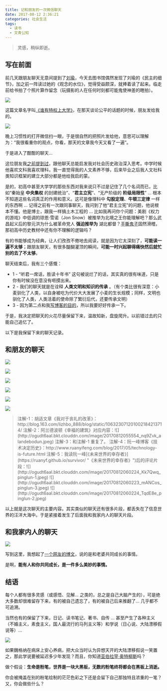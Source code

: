 ```yaml
---
title: 记和朋友的一次微信聊天
date: 2017-08-12 2:36:21
categories: 社会生活
tags:
  - 读书
  - 文青公知
---
```

<blockquote class="blockquote-center">灵感，稍纵即逝。</blockquote>

<!--more-->

## 写在前面

前几天跟朋友聊天无意间提到了[刘瑜](https://baike.baidu.com/item/%E5%88%98%E7%91%9C/8027161?fr=aladdin "刘瑜")，今天去图书馆偶然发现了刘瑜的《民主的细节》，加之前一阵读过她的《观念的水位》，觉得受益颇深，就捧着读了起来。临走前给书拍了个照片算作留念（玩摄影的人在任何时刻都可能鬼使神差的瞎拍）。

![](http://ogudt6aal.bkt.clouddn.com/image/20170812041657_ZJaSfq_liuyu.jpeg)

这篇文章名字叫[《谁有特权上大学》](http://www.aisixiang.com/data/39244.html "《谁有特权上大学》")，在那天谈论公平的话题的时候，朋友发给我的。

![](http://ogudt6aal.bkt.clouddn.com/image/20170812065731_Fmitx7_liangwendaopingjia.jpeg)

晚上习惯性的打开微信扫一眼，于是很自然的把照片发给他，意思可以理解为：“我很看重你的观点，你看，那天的文章我今天又看了一遍”。

于是进入了酣酣的聊天...

这位朋友我[之前提到过](http://51world.win/2017/06/12/%E7%A4%BE%E4%BC%9A%E7%94%9F%E6%B4%BB-%E5%B7%AE%E4%B8%8D%E5%A4%9A%E5%85%88%E7%94%9F%E4%BC%A0/ "之前提到过")，跟他聊天总能启发我对社会历史政治深入思考。中学时候他喜欢文科我喜欢理科，我一直觉得我的人文素养不够，后来毕业之后我人文社科类知识框架的建立大部分都是他给我启的蒙。

是的，初高中甚至大学学的那些东西对我来说只不过是记住了几个名词而已，比如“秦始皇 **中央集权** 的封建统治”、“**君主立宪**”、“无产阶级的 **阶级局限性**” ... 根本不知道这些名词真正的作用和意义。这可是像理科中 **勾股定理**、**牛顿三定律** 一样的东西啊 ... 记得之前有一次跟同事聊天，我问到了他“君主立宪”的问题，他说根本不懂。他是博士，跟我一样搞土木工程的 ... 比如我再问你个问题：美剧《权力的游戏》中低调的琼恩·雪诺（Jon Snow）被推举为北境之王你能理解吧？那么武昌起义后的黎元洪为什么被革命党人 **强迫推举为** 湖北都督？[手撕鬼子](https://baike.baidu.com/item/%E6%89%8B%E6%92%95%E9%AC%BC%E5%AD%90/15863206?fr=aladdin "手撕鬼子")固然滑稽，那初高中历史教材中还有你不理解的逻辑吗？

有的书能够成为经典，让人们孜孜不倦地去阅读，就是因为它太深刻了，**可能读一遍不太够**；跟朋友聊天，有很多醍醐灌顶的瞬间，**可能一时兴起聊得痛快然后就忙别的去了不太够**。

聊天结束后，我有三个感慨：

- 1 - “听君一席话，胜读十年书” 这句被说烂了的话，其实真的很有味道，只是你有时候没在意没有咂摸出来。
- 2 - 我们的聊天就是在诠释 **人类文明和知识的传承** 。（有个类比很有深意：小麦驯化了人类，以自身被吃为代价大大发展了小麦的生长规模；同样，文明也驯化了人类，人类活着的使命除了繁衍后代，还要传承文明）
- 3 - 因为第二点和我[写博客的目的](http://51world.win/university/ "写博客的目的")，所以我要好好传承一下。

于是，我决定把聊天的火花尽量保留下来，温故知新，盘旋爬升。以前错过去的只能自己追忆了。

以下是我保留下来的聊天记录。

## 和朋友的聊天

![](http://ogudt6aal.bkt.clouddn.com/image/20170821060601_3BZVuv_Wechat-000.jpeg)

![](http://ogudt6aal.bkt.clouddn.com/image/20170812050857_o9A37x_Wechat-001.jpeg)

![](http://ogudt6aal.bkt.clouddn.com/image/20170812052135_j5880a_Wechat-002.jpeg)

![](http://ogudt6aal.bkt.clouddn.com/image/20170812053146_0KlWLW_Wechat-003.jpeg)

![](http://ogudt6aal.bkt.clouddn.com/image/20170812053844_qRHdXC_Wechat-004.jpeg)

![](http://ogudt6aal.bkt.clouddn.com/image/20170812055209_bip98S_Wechat-005.jpeg)

<blockquote>
注解-1：胡适文章《我对于丧礼的改革》： http://blog.163.com/lizhbo_888/blog/static/106323071201002184213714/
注解-2：阿兰德波顿《幸福的建筑》对应内容：![](http://ogudt6aal.bkt.clouddn.com/image/20170812055554_nq9Zvk_alandebodun.jpeg)
注解-3：和注解-1 重复了。
注解-4：阮一峰博客《技术决定历史》：http://www.ruanyifeng.com/blog/2017/05/technology-is-future.html
注解-5：我读阮一峰[《未来世界的幸存者》](https://ruanyf.github.io/survivor/ "《未来世界的幸存者》")后的评论片段：![](http://ogudt6aal.bkt.clouddn.com/image/20170812060224_Kk7Qwq_pinglun-1.jpeg)
![](http://ogudt6aal.bkt.clouddn.com/image/20170812060223_mANCos_pinglun-3.jpeg)
![](http://ogudt6aal.bkt.clouddn.com/image/20170812060224_TqdE8e_pinglun-2.jpeg)
</blockquote>

以上就是这次聊天的主要内容。其实类似的聊天还有很多片段，都丢失在了信息世界的汪洋大海中。于是紧接着发生了后面我和我家内人的聊天片段。

## 和我家内人的聊天

![](http://ogudt6aal.bkt.clouddn.com/image/20170812061809_DjKgDw_Wechat-006.jpeg)

写到这里，我想起了[一个网友的博文](http://weisnc.com/2016/11/08/for-my-wife-first/ "一个网友的博文")，说的是和老婆共同成长的事情。

是啊，**能有人和你共同成长，是一件多么美妙的事情。**

## 结语

每个人都有很多灵感（或感悟、见解... 之类的，总之是自己大脑产生的），可是绝大多数却很难留存下来，有的被自己遗忘了，有的被自己后来推翻了... 几乎都不可追溯。

当然也有的保留了下来，日记、读书笔记、著书、自传 ... 甚至产生了各种主义（不婚主义，素食主义，国人最流行的马列主义等）和学说（日心说、大陆漂移假说等）...

![](http://ogudt6aal.bkt.clouddn.com/image/20170812065112_c51Lvz_dalupiaoyi.jpeg)

如果魏格纳在病床上安心养病，把大众当时认为异想天开的大陆漂移假说一笑置之，那此学说要被延迟多少年发现？而且，你知道[亚伯拉罕·奥特柳斯](https://baike.baidu.com/item/%E4%BA%9A%E4%BC%AF%E6%8B%89%E7%BD%95%C2%B7%E5%A5%A5%E7%89%B9%E6%9F%B3%E6%96%AF/7450762?fr=aladdin "亚伯拉罕·奥特柳斯")吗？

做个假设：**生命是粉笔，世界是一块大黑板，无数的粉笔终将都会在黑板上消逝。**

你会被掩盖在别的粉笔绘制的茫茫色彩之下还是会留下自己那独特且浓重的一笔？又，你会做些什么？
